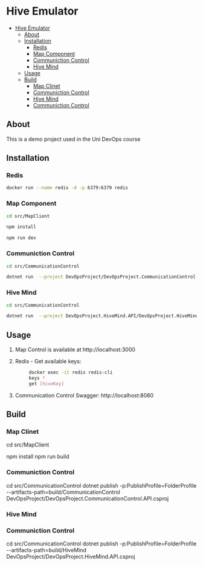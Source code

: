 # Hive Emulator

- [Hive Emulator](#hive-emulator)
  - [About](#about)
  - [Installation](#installation)
    - [Redis](#redis)
    - [Map Component](#map-component)
    - [Communiction Control](#communiction-control)
    - [Hive Mind](#hive-mind)
  - [Usage](#usage)
  - [Build](#build)
    - [Map Clinet](#map-clinet)
    - [Communiction Control](#communiction-control-1)
    - [Hive Mind](#hive-mind-1)
    - [Communiction Control](#communiction-control-2)

## About
This is a demo project used in the Uni DevOps course

## Installation

### Redis
```bash
docker run --name redis -d -p 6379:6379 redis
```

### Map Component
```bash
cd src/MapClient

npm install

npm run dev
```

### Communiction Control
```bash
cd src/CommunicationControl

dotnet run  --project DevOpsProject/DevOpsProject.CommunicationControl.API.csproj
```

### Hive Mind
```bash
cd src/CommunicationControl

dotnet run  --project DevOpsProject.HiveMind.API/DevOpsProject.HiveMind.API.csproj
```


## Usage

1. Map Control is available at http://localhost:3000
2. Redis - Get available keys:
   ```bash
        docker exec -it redis redis-cli
        keys *
        get [hiveKey]
    ```

3. Communication Control Swagger: http://localhost:8080

## Build

### Map Clinet
cd src/MapClient

npm install
npm run build

### Communiction Control
cd src/CommunicationControl
dotnet publish -p:PublishProfile=FolderProfile --artifacts-path=build/CommunicationControl DevOpsProject/DevOpsProject.CommunicationControl.API.csproj 

### Hive Mind
### Communiction Control
cd src/CommunicationControl
dotnet publish -p:PublishProfile=FolderProfile --artifacts-path=build/HiveMind DevOpsProject/DevOpsProject.HiveMind.API.csproj

